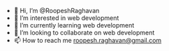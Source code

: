 - 👋 Hi, I’m @RoopeshRaghavan
- 👀 I’m interested in web development
- 🌱 I’m currently learning web development
- 💞️ I’m looking to collaborate on web development
- 📫 How to reach me roopesh.raghavan@gmail.com

<!---
RoopeshRaghavan/RoopeshRaghavan is a ✨ special ✨ repository because its `README.md` (this file) appears on your GitHub profile.
You can click the Preview link to take a look at your changes.
--->
